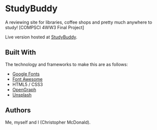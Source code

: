 # StudyBuddy
A reviewing site for libraries, coffee shops and pretty much anywhere to study! [COMPSCI 4WW3 Final Project]

Live version hosted at [StudyBuddy](https://www.studybuddy.world).

## Built With
The technology and frameworks to make this are as follows:
- [Google Fonts](https://fonts.google.com)
- [Font Awesome](http://www.fontawesome.io)
- HTML5 / CSS3
- [OpenGraph](https://www.ogp.me)
- [Unsplash](https://www.unsplash.com)

## Authors
Me, myself and I (Christopher McDonald).
